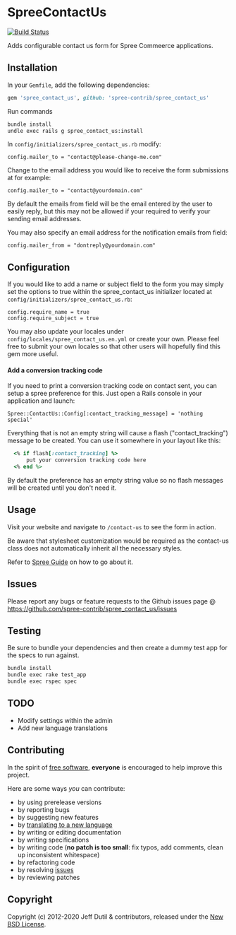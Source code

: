 # SpreeContactUs 
[![Build Status](https://secure.travis-ci.org/spree-contrib/spree_contact_us.png)](http://travis-ci.org/spree-contrib/spree_contact_us)

Adds configurable contact us form for Spree Commeerce applications.

[travis]: http://travis-ci.org/spree-contrib/spree_contact_us

## Installation

In your `Gemfile`, add the following dependencies:

  ```ruby
  gem 'spree_contact_us', github: 'spree-contrib/spree_contact_us'
  ```

Run commands

  ```bash
  bundle install
  undle exec rails g spree_contact_us:install
  ```

In `config/initializers/spree_contact_us.rb` modify:

    config.mailer_to = "contact@please-change-me.com"

Change to the email address you would like to receive the form submissions at for example:

    config.mailer_to = "contact@yourdomain.com"

By default the emails from field will be the email entered by the user to easily reply, but this may not be allowed if your required to verify your sending email addresses.

You may also specify an email address for the notification emails from field:

    config.mailer_from = "dontreply@yourdomain.com"

## Configuration

If you would like to add a name or subject field to the form you may simply set the options to true within the spree_contact_us initializer located at `config/initializers/spree_contact_us.rb`:

    config.require_name = true
    config.require_subject = true

You may also update your locales under `config/locales/spree_contact_us.en.yml` or create your own.  Please feel free to submit your own locales so that other users will hopefully find this gem more useful.

#### Add a conversion tracking code

If you need to print a conversion tracking code on contact sent, you can setup a spree preference for this. Just open a Rails console in your application and launch:

    Spree::ContactUs::Config[:contact_tracking_message] = 'nothing special'

Everything that is not an empty string will cause a flash ("contact_tracking") message to be created. You can use it somewhere in your layout like this:

  ```ruby
    <% if flash[:contact_tracking] %>
        put your conversion tracking code here
    <% end %>
  ```

By default the preference has an empty string value so no flash messages will be created until you don't need it.

## Usage

Visit your website and navigate to `/contact-us` to see the form in action.

Be aware that stylesheet customization would be required as the contact-us class does not automatically inherit all the necessary styles.

Refer to [Spree Guide](https://guides.spreecommerce.org/developer/customization/asset.html) on how to go about it.

## Issues

Please report any bugs or feature requests to the Github issues page @ https://github.com/spree-contrib/spree_contact_us/issues

## Testing

Be sure to bundle your dependencies and then create a dummy test app for the specs to run against.

  ```bash
  bundle install
  bundle exec rake test_app
  bundle exec rspec spec
  ```

## TODO

* Modify settings within the admin
* Add new language translations

## Contributing

In the spirit of [free software](http://www.fsf.org/licensing/essays/free-sw.html), **everyone** is encouraged to help improve this project.

Here are some ways *you* can contribute:

* by using prerelease versions
* by reporting bugs
* by suggesting new features
* by [translating to a new language](https://github.com/spree-contrib/spree_contact_us/tree/master/config/locales)
* by writing or editing documentation
* by writing specifications
* by writing code (**no patch is too small**: fix typos, add comments, clean up inconsistent whitespace)
* by refactoring code
* by resolving [issues](https://github.com/spree-contrib/spree_contact_us/issues)
* by reviewing patches

## Copyright

Copyright (c) 2012-2020 Jeff Dutil & contributors, released under the [New BSD License](https://github.com/spree-contrib/spree_contact_us/tree/master/LICENSE).
